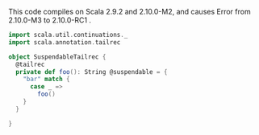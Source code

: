 This code compiles on Scala 2.9.2 and 2.10.0-M2, and causes Error from 2.10.0-M3 to 2.10.0-RC1 .

```scala
import scala.util.continuations._
import scala.annotation.tailrec

object SuspendableTailrec {
  @tailrec
  private def foo(): String @suspendable = {
    "bar" match {
      case _ =>
        foo()
    }
  }

}
```
